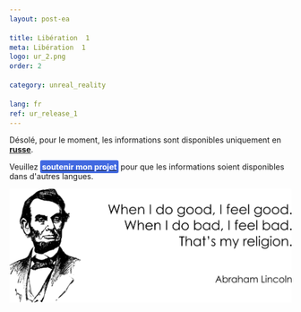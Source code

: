 ```yaml
---
layout: post-ea

title: Libération  1
meta: Libération  1
logo: ur_2.png
order: 2

category: unreal_reality

lang: fr
ref: ur_release_1
---
```


Désolé, pour le moment, les informations sont disponibles uniquement en **<a href="https://lincolnvirus.com/projects/ru/comics/unreal_reality/release_1.html" target="_blank">russe</a>**.

Veuillez **<a href="https://www.paypal.com/cgi-bin/webscr?cmd=_s-xclick&hosted_button_id=T3KLFW2TE8SJC&source=url" target="_blank"><span style="background-color:#4169E1; color:white; padding:3px; border-radius: 3px">soutenir&nbsp;mon&nbsp;projet</span></a>** pour que les informations soient disponibles dans d'autres langues.

<a data-fancybox="gallery" href="/img/programming/Lincoln.png"><img src="/img/programming/Lincoln.png" alt=""></a>
